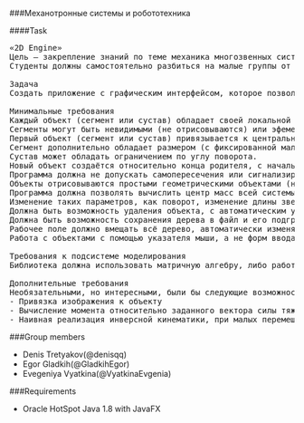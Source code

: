 ###Механотронные системы и робототехника 


####Task
<pre>
«2D Engine»
Цель – закрепление знаний по теме механика многозвенных систем. Практическое применение знаний по линейной алгебре, аналитической геометрии, теории комплексной переменной, программирований, компьютерным информационным системам. Улучшение навыков командной работы.
Студенты должны самостоятельно разбиться на малые группы от 2 до 4-х человек и распределить обязанности по выполнению работы. Работа предоставляется в виде ссылки на публичный репозиторий (например, github). Оценка зависит от вклада каждого из участников группы в проект. Работа в одиночку не допускается.

Задача
Создать приложение с графическим интерфейсом, которое позволяет создавать, редактивроать, анализировать и анимировать многозвенные системы, состоящие из твёрдых сегментов и сочленений.

Минимальные требования
Каждый объект (сегмент или сустав) обладает своей локальной С.К. и  центром масс, который можно посмотреть или скрыть на экране. Каждый объект обладает весом (который задаётся при создании в определённых границах). Могут существовать невесомые объекты и объекты с отрицательным весом. Эти параметры можно менять у уже созданного объекта.
Сегменты могут быть невидимыми (не отрисовываются) или эфемерными (могут накладываться друг на друга). Или и теми, и другими. Эти свойства можно менять у уже созданных объектов. При изменении свойства «эфемерный» необходима проверка на самопересечение.
Первый объект (сегмент или сустав) привязывается к центральной точке на плоскости под заданным углом. Остальные строятся относительно него.
Сегмент дополнительно обладает размером (с фиксированной малой шириной), который может изменяться во время работы из интерфейса. Изменение размера ограничено от минимального до максимального (заданного разработчиками).
Сустав может обладать ограничением по углу поворота.
Новый объект создаётся относительно конца родителя, с начальными характеристиками, которые могут быть заданы пользователем.
Программа должна не допускать самопересечения или сигнализировать об этом (например, меняя цвет пересекающихся объектов).
Объекты отрисовываются простыми геометрическими объектами (например, прямоугольник и окружность)
Программа должна позволять вычислить центр масс всей системы и отобразить его.
Изменение таких параметров, как поворот, изменение длины звеньев и изменение массы (с последующим изменением центра масс) должно быть анимировано.
Должна быть возможность удаления объекта, с автоматическим удалением всех его наследников.
Должна быть возможность сохранения дерева в файл и его подгрузки.
Рабочее поле должно вмещать всё дерево, автоматически изменяя размер, если дерево выходит за пределы рабочего поля.
Работа с объектами с помощью указателя мыши, а не форм ввода. Возможность выделения объекта кликом по нему, а не перебором из списка. 

Требования к подсистеме моделирования
Библиотека должна использовать матричную алгебру, либо работу с комплексными числами для реализации операций трансляции и поворота

Дополнительные требования
Необязательными, но интересными, были бы следующие возможности
- Привязка изображения к объекту
- Вычисление момента относительно заданного вектора силы тяжести
- Наивная реализация инверсной кинематики, при малых перемещениях вершины объекта
</pre>

###Group members

- Denis Tretyakov(@denisqq)
- Egor Gladkih(@GladkihEgor)
- Evegeniya Vyatkina(@VyatkinaEvgenia)

###Requirements
- Oracle HotSpot Java 1.8 with JavaFX